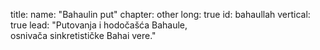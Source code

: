 title: 
    name: "Bahaulin put"
    chapter: other
    long: true
id: bahaullah
vertical: true
lead: "Putovanja i hodočašća Bahaule,<br>osnivača sinkretističke Bahai vere."